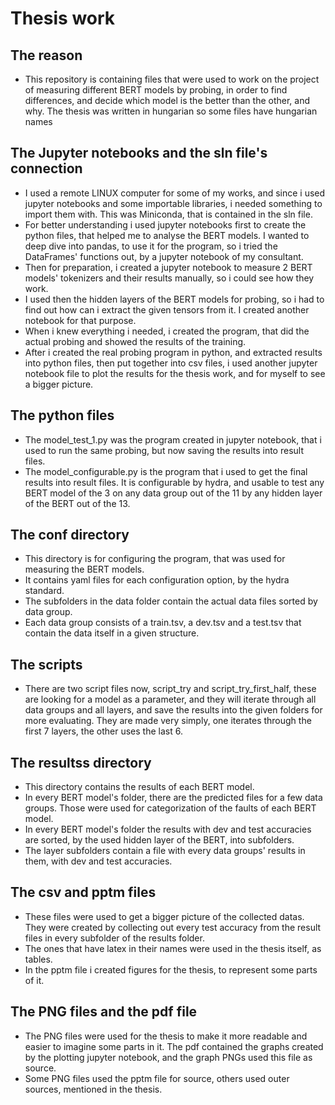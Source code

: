 # Thesis work

## The reason

* This repository is containing files that were used to work on the project of measuring different BERT models by probing, in order to find differences, and decide which model is the better than the other, and why. The thesis was written in hungarian so some files have hungarian names

## The Jupyter notebooks and the sln file's connection

* I used a remote LINUX computer for some of my works, and since i used jupyter notebooks and some importable libraries, i needed something to import them with. This was Miniconda, that is contained in the sln file.
* For better understanding i used jupyter notebooks first to create the python files, that helped me to analyse the BERT models. I wanted to deep dive into pandas, to use it for the program, so i tried the DataFrames' functions out, by a jupyter notebook of my consultant. 
* Then for preparation, i created a jupyter notebook to measure 2 BERT models' tokenizers and their results manually, so i could see how they work. 
* I used then the hidden layers of the BERT models for probing, so i had to find out how can i extract the given tensors from it. I created another notebook for that purpose. 
* When i knew everything i needed, i created the program, that did the actual probing and showed the results of the training.
* After i created the real probing program in python, and extracted results into python files, then put together into csv files, i used another jupyter notebook file to plot the results for the thesis work, and for myself to see a bigger picture.

## The python files

* The model_test_1.py was the program created in jupyter notebook, that i used to run the same probing, but now saving the results into result files.
* The model_configurable.py is the program that i used to get the final results into result files. It is configurable by hydra, and usable to test any BERT model of the 3 on any data group out of the 11 by any hidden layer of the BERT out of the 13. 

## The conf directory

* This directory is for configuring the program, that was used for measuring the BERT models.
* It contains yaml files for each configuration option, by the hydra standard.
* The subfolders in the data folder contain the actual data files sorted by data group.
* Each data group consists of a train.tsv, a dev.tsv and a test.tsv that contain the data itself in a given structure.

## The scripts

* There are two script files now, script_try and script_try_first_half, these are looking for a model as a parameter, and they will iterate through all data groups and all layers, and save the results into the given folders for more evaluating. They are made very simply, one iterates through the first 7 layers, the other uses the last 6.

## The resultss directory

* This directory contains the results of each BERT model.
* In every BERT model's folder, there are the predicted files for a few data groups. Those were used for categorization of the faults of each BERT model.
* In every BERT model's folder the results with dev and test accuracies are sorted, by the used hidden layer of the BERT, into subfolders.
* The layer subfolders contain a file with every data groups' results in them, with dev and test accuracies.

## The csv and pptm files

* These files were used to get a bigger picture of the collected datas. They were created by collecting out every test accuracy from the result files in every subfolder of the results folder.
* The ones that have latex in their names were used in the thesis itself, as tables.
* In the pptm file i created figures for the thesis, to represent some parts of it.

## The PNG files and the pdf file

* The PNG files were used for the thesis to make it more readable and easier to imagine some parts in it. The pdf contained the graphs created by the plotting jupyter notebook, and the graph PNGs used this file as source.
* Some PNG files used the pptm file for source, others used outer sources, mentioned in the thesis.
